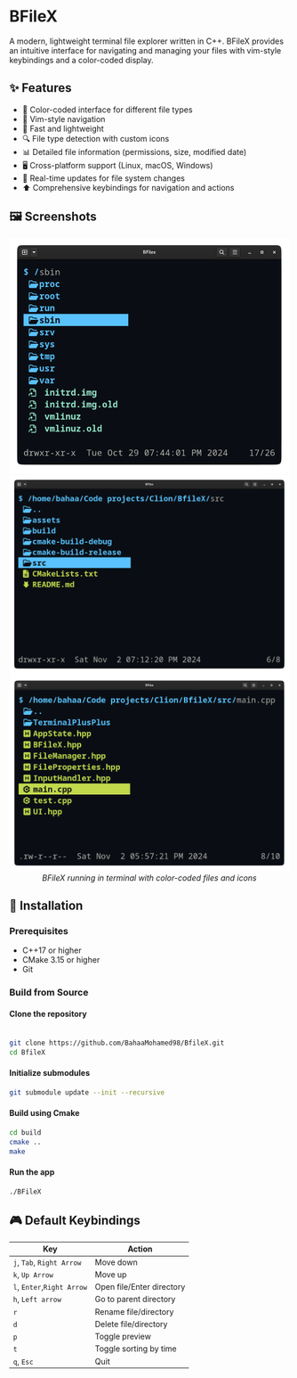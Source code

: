 # BFileX

A modern, lightweight terminal file explorer written in C++. BFileX provides an intuitive interface for navigating and
managing your files with vim-style keybindings and a color-coded display.

## ✨ Features

- 🎨 Color-coded interface for different file types
- 📁 Vim-style navigation
- 🚀 Fast and lightweight
- 🔍 File type detection with custom icons
- 📊 Detailed file information (permissions, size, modified date)
- 🖥️ Cross-platform support (Linux, macOS, Windows)
- 🔄 Real-time updates for file system changes
- ⬆️ Comprehensive keybindings for navigation and actions

## 🖼️ Screenshots

<div align="center">
  <img src="assets/screenshot1.png" alt="BFileX Main Interface" width="600"/>
  <img src="assets/screenshot2.png" alt="BFileX Main Interface" width="600"/>
  <img src="assets/screenshot3.png" alt="BFileX Main Interface" width="600"/>
  <br/>
  <em>BFileX running in terminal with color-coded files and icons</em>
</div>

## 🚀 Installation

### Prerequisites

- C++17 or higher
- CMake 3.15 or higher
- Git

### Build from Source

#### Clone the repository

```bash

git clone https://github.com/BahaaMohamed98/BfileX.git
cd BfileX
```

#### Initialize submodules

```bash
git submodule update --init --recursive
```

#### Build using Cmake

```bash
cd build
cmake ..
make
```

#### Run the app

```bash
./BFileX
```

## 🎮 Default Keybindings

| Key                        | Action                    |
|----------------------------|---------------------------|
| `j`, `Tab`, `Right Arrow`  | Move down                 |
| `k`, `Up Arrow`            | Move up                   |
| `l`, `Enter`,`Right Arrow` | Open file/Enter directory |
| `h`, `Left arrow`          | Go to parent directory    |
| `r`                        | Rename file/directory     |
| `d`                        | Delete file/directory     |
| `p`                        | Toggle preview            |
| `t`                        | Toggle sorting by time    |
| `q`, `Esc`                 | Quit                      |
